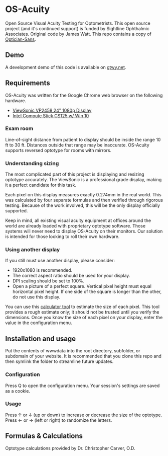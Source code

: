 # OS-Acuity
Open Source Visual Acuity Testing for Optometrists. This open source project (and it's continued support) is funded by Sightline Ophthalmic Associates. Original code by James Watt. This repo contains a copy of [Optician-Sans](https://github.com/anewtypeofinterference/Optician-Sans).

## Demo
A development demo of this code is available on [gtwy.net](https://gtwy.net/eyes/).

## Requirements
OS-Acuity was written for the Google Chrome web browser on the following hardware.
* [ViewSonic VP2458 24" 1080p Display](https://amzn.to/2JeLP8s)
* [Intel Compute Stick CS125 w/ Win 10](https://amzn.to/2H0kC80)

### Exam room
Line-of-sight distance from patient to display should be inside the range 10 ft to 30 ft. Distances outside that range may be inaccurate. OS-Acuity supports reversed optotype for rooms with mirrors.

### Understanding sizing
The most complicated part of this project is displaying and resizing optotype accurately. The ViewSonic is a professional grade display, making it a perfect candidate for this task.

Each pixel on this display measures exactly 0.274mm in the real world. This was calculated by four separate formulas and then verified through rigorous testing. Because of the work involved, this will be the only display officially supported.

Keep in mind, all existing visual acuity equipment at offices around the world are already loaded with proprietary optotype software. Those systems will never need to display OS-Acuity on their monitors. Our solution is intended for those looking to roll their own hardware.

### Using another display
If you still must use another display, please consider:
* 1920x1080 is recommended.
* The correct aspect ratio should be used for your display.
* DPI scaling should be set to 100%.
* Open a picture of a perfect square. Vertical pixel height must equal horizontal pixel height. If one side of the square is longer than the other, do not use this display.

You can use this [calculator tool](http://lcdtech.info/en/data/pixel.size.htm) to estimate the size of each pixel. This tool provides a rough estimate only; it should not be trusted until you verify the dimensions. Once you know the size of each pixel on your display, enter the value in the configuration menu.

## Installation and usage
Put the contents of wwwdata into the root directory, subfolder, or subdomain of your website. It is recommended that you clone this repo and then symlink the folder to streamline future updates.

### Configuration
Press Q to open the configuration menu. Your session's settings are saved as a cookie.

### Usage
Press ↑ or ↓ (up or down) to increase or decrease the size of the optotype. Press ← or → (left or right) to randomize the letters.

## Formulas & Calculations
Optotype calculations provided by Dr. Christopher Carver, O.D.
